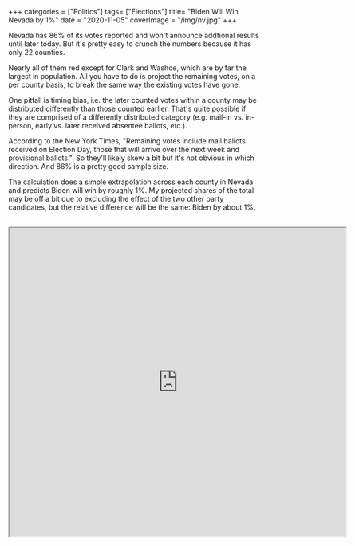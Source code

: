 +++
categories = ["Politics"]
tags= ["Elections"]
title= "Biden Will Win Nevada by 1%"
date = "2020-11-05"
coverImage = "/img/nv.jpg"
+++

Nevada has 86% of its votes reported and won't announce addtional results until later today. But it's pretty easy to crunch the numbers because it has only 22 counties.

<!--more-->

Nearly all of them red except for Clark and Washoe, which are by far the largest in population. All you have to do is project the remaining votes, on a per county basis, to break the same way the existing votes have gone.

One pitfall is timing bias, i.e. the later counted votes within a county may be distributed differently than those counted earlier. That's quite possible if they are comprised of a differently distributed category (e.g. mail-in vs. in-person, early vs. later received absentee ballots, etc.). 

According to the New York Times, "Remaining votes include mail ballots received on Election Day, those that will arrive over the next week and provisional ballots.". So they'll likely skew a bit but it's not obvious in which direction. And 86% is a pretty good sample size. 

The calculation does a simple extrapolation across each county in Nevada and predicts Biden will win by roughly 1%. My projected shares of the total may be off a bit due to excluding the effect of the two other party candidates, but the relative difference will be the same: Biden by about 1%.

<br>

<iframe height=620 width=675 src="https://docs.google.com/spreadsheets/d/e/2PACX-1vRpz1xYBSI5aU5NfFrShclvVOngjRpMafPesYkZdu3n3W8-EHdcxFdRT69Pgz5xlqbc-xjkobRrlfT9/pubhtml?gid=0&amp;single=true&amp;widget=true&amp;headers=false"></iframe>
